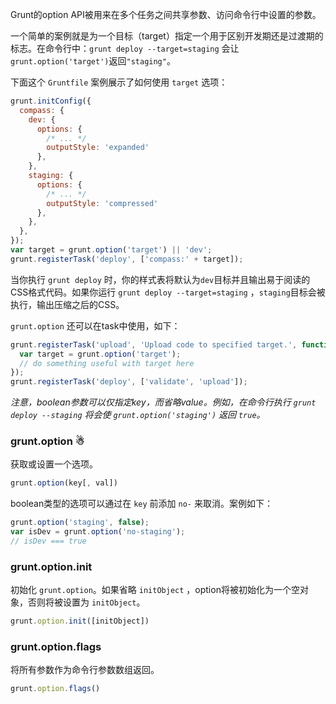 
Grunt的option API被用来在多个任务之间共享参数、访问命令行中设置的参数。

一个简单的案例就是为一个目标（target）指定一个用于区别开发期还是过渡期的标志。在命令行中：`grunt deploy --target=staging` 会让`grunt.option('target')`返回`"staging"`。

下面这个 `Gruntfile` 案例展示了如何使用 `target` 选项：

```js
grunt.initConfig({
  compass: {
    dev: {
      options: {
        /* ... */
        outputStyle: 'expanded'
      },
    },
    staging: {
      options: {
        /* ... */
        outputStyle: 'compressed'
      },
    },
  },
});
var target = grunt.option('target') || 'dev';
grunt.registerTask('deploy', ['compass:' + target]);
```

当你执行 `grunt deploy` 时，你的样式表将默认为`dev`目标并且输出易于阅读的CSS格式代码。如果你运行 `grunt deploy --target=staging` ，`staging`目标会被执行，输出压缩之后的CSS。

`grunt.option` 还可以在task中使用，如下：

```js
grunt.registerTask('upload', 'Upload code to specified target.', function(n) {
  var target = grunt.option('target');
  // do something useful with target here
});
grunt.registerTask('deploy', ['validate', 'upload']);
```

_注意，boolean参数可以仅指定key，而省略value。例如，在命令行执行 `grunt deploy --staging` 将会使 `grunt.option('staging')` 返回 `true`。_


### grunt.option ☃
获取或设置一个选项。

```js
grunt.option(key[, val])
```

boolean类型的选项可以通过在 `key` 前添加 `no-` 来取消。案例如下：

```js
grunt.option('staging', false);
var isDev = grunt.option('no-staging');
// isDev === true
```

### grunt.option.init
初始化 `grunt.option`。如果省略 `initObject` ，option将被初始化为一个空对象，否则将被设置为 `initObject`。

```js
grunt.option.init([initObject])
```

### grunt.option.flags
将所有参数作为命令行参数数组返回。

```js
grunt.option.flags()
```
